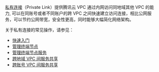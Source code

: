 [私有连接](https://cloud.tencent.com/document/product/1451)（Private Link）提供腾讯云 VPC 通过内网访问同地域其他 VPC 的能力, 可以在同账号或者不同账户的跨 VPC 之间快速建立访问连接，相比公网服务，可以节约公网带宽，安全性更高，同时能够大幅简化网络架构。

关于私有连接的常见操作，请参见：
- [快速入门](https://cloud.tencent.com/document/product/1451/57264)
- [管理终端节点](https://cloud.tencent.com/document/product/1451/57395)
- [管理终端节点服务](https://cloud.tencent.com/document/product/1451/57396)
- [跨地域 VPC 间服务共享](https://cloud.tencent.com/document/product/1451/57393)
- [跨账号 VPC 间服务共享](https://cloud.tencent.com/document/product/1451/57394)
